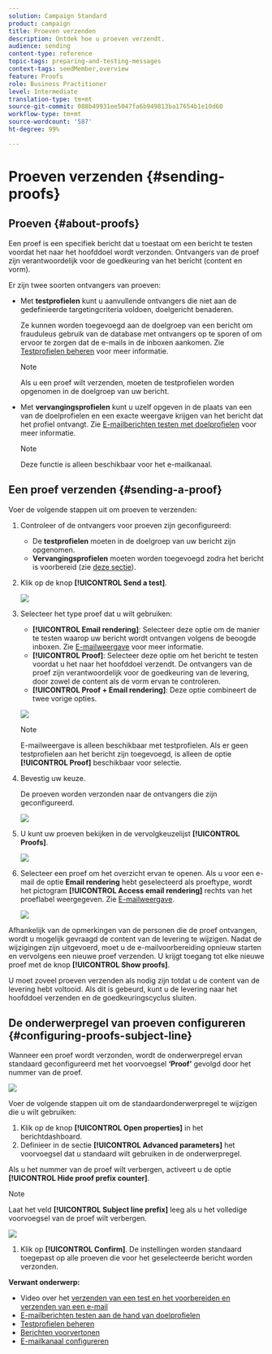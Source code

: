 ```yaml
---
solution: Campaign Standard
product: campaign
title: Proeven verzenden
description: Ontdek hoe u proeven verzendt.
audience: sending
content-type: reference
topic-tags: preparing-and-testing-messages
context-tags: seedMember,overview
feature: Proofs
role: Business Practitioner
level: Intermediate
translation-type: tm+mt
source-git-commit: 088b49931ee5047fa6b949813ba17654b1e10d60
workflow-type: tm+mt
source-wordcount: '587'
ht-degree: 99%

---
```



# Proeven verzenden {#sending-proofs}

## Proeven {#about-proofs}

Een proef is een specifiek bericht dat u toestaat om een bericht te testen voordat het naar het hoofddoel wordt verzonden. Ontvangers van de proef zijn verantwoordelijk voor de goedkeuring van het bericht (content en vorm).

Er zijn twee soorten ontvangers van proeven:

* Met **testprofielen** kunt u aanvullende ontvangers die niet aan de gedefinieerde targetingcriteria voldoen, doelgericht benaderen.

   Ze kunnen worden toegevoegd aan de doelgroep van een bericht om frauduleus gebruik van de database met ontvangers op te sporen of om ervoor te zorgen dat de e-mails in de inboxen aankomen. Zie [Testprofielen beheren](../../audiences/using/managing-test-profiles.md) voor meer informatie.

   >[!NOTE]
   >
   >Als u een proef wilt verzenden, moeten de testprofielen worden opgenomen in de doelgroep van uw bericht.

* Met **vervangingsprofielen** kunt u uzelf opgeven in de plaats van een van de doelprofielen en een exacte weergave krijgen van het bericht dat het profiel ontvangt. Zie [E-mailberichten testen met doelprofielen](../../sending/using/testing-messages-using-target.md) voor meer informatie.

   >[!NOTE]
   >
   >Deze functie is alleen beschikbaar voor het e-mailkanaal.

## Een proef verzenden {#sending-a-proof}

Voer de volgende stappen uit om proeven te verzenden:

1. Controleer of de ontvangers voor proeven zijn geconfigureerd:
   * De **testprofielen** moeten in de doelgroep van uw bericht zijn opgenomen.
   * **Vervangingsprofielen** moeten worden toegevoegd zodra het bericht is voorbereid (zie [deze sectie](../../sending/using/testing-messages-using-target.md)).

1. Klik op de knop **[!UICONTROL Send a test]**.

   ![](assets/bat_select.png)

1. Selecteer het type proef dat u wilt gebruiken:

   * **[!UICONTROL Email rendering]**: Selecteer deze optie om de manier te testen waarop uw bericht wordt ontvangen volgens de beoogde inboxen. Zie [E-mailweergave](../../sending/using/email-rendering.md) voor meer informatie.
   * **[!UICONTROL Proof]**: Selecteer deze optie om het bericht te testen voordat u het naar het hoofddoel verzendt. De ontvangers van de proef zijn verantwoordelijk voor de goedkeuring van de levering, door zowel de content als de vorm ervan te controleren.
   * **[!UICONTROL Proof + Email rendering]**: Deze optie combineert de twee vorige opties.

   ![](assets/bat_select1.png)

   >[!NOTE]
   >
   >E-mailweergave is alleen beschikbaar met testprofielen. Als er geen testprofielen aan het bericht zijn toegevoegd, is alleen de optie **[!UICONTROL Proof]** beschikbaar voor selectie.

1. Bevestig uw keuze.

   De proeven worden verzonden naar de ontvangers die zijn geconfigureerd.

   ![](assets/bat_select2.png)

1. U kunt uw proeven bekijken in de vervolgkeuzelijst **[!UICONTROL Proofs]**.

   ![](assets/bat_view.png)

1. Selecteer een proef om het overzicht ervan te openen. Als u voor een e-mail de optie **Email rendering** hebt geselecteerd als proeftype, wordt het pictogram **[!UICONTROL Access email rendering]** rechts van het proeflabel weergegeven. Zie [E-mailweergave](../../sending/using/email-rendering.md).

   ![](assets/bat_view2.png)

Afhankelijk van de opmerkingen van de personen die de proef ontvangen, wordt u mogelijk gevraagd de content van de levering te wijzigen. Nadat de wijzigingen zijn uitgevoerd, moet u de e-mailvoorbereiding opnieuw starten en vervolgens een nieuwe proef verzenden. U krijgt toegang tot elke nieuwe proef met de knop **[!UICONTROL Show proofs]**.

U moet zoveel proeven verzenden als nodig zijn totdat u de content van de levering hebt voltooid. Als dit is gebeurd, kunt u de levering naar het hoofddoel verzenden en de goedkeuringscyclus sluiten.

## De onderwerpregel van proeven configureren {#configuring-proofs-subject-line}

Wanneer een proef wordt verzonden, wordt de onderwerpregel ervan standaard geconfigureerd met het voorvoegsel **‘Proof’** gevolgd door het nummer van de proef.

![](assets/proof-prefix.png)

Voer de volgende stappen uit om de standaardonderwerpregel te wijzigen die u wilt gebruiken:

1. Klik op de knop **[!UICONTROL Open properties]** in het berichtdashboard.
1. Definieer in de sectie **[!UICONTROL Advanced parameters]** het voorvoegsel dat u standaard wilt gebruiken in de onderwerpregel.

Als u het nummer van de proef wilt verbergen, activeert u de optie **[!UICONTROL Hide proof prefix counter]**.

>[!NOTE]
>
>Laat het veld **[!UICONTROL Subject line prefix]** leeg als u het volledige voorvoegsel van de proef wilt verbergen. 

![](assets/proof-prefix-configuration.png)

1. Klik op **[!UICONTROL Confirm]**. De instellingen worden standaard toegepast op alle proeven die voor het geselecteerde bericht worden verzonden.

**Verwant onderwerp:**

* Video over het [verzenden van een test en het voorbereiden en verzenden van een e-mail](../../sending/using/get-started-sending-messages.md#video)
* [E-mailberichten testen aan de hand van doelprofielen](../../sending/using/testing-messages-using-target.md)
* [Testprofielen beheren](../../audiences/using/managing-test-profiles.md)
* [Berichten voorvertonen](../../sending/using/previewing-messages.md)
* [E-mailkanaal configureren](../../administration/using/configuring-email-channel.md)
